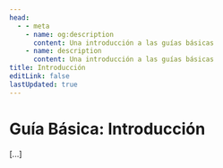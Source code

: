 ```yaml
---
head:
  - - meta
    - name: og:description
      content: Una introducción a las guías básicas
    - name: description
      content: Una introducción a las guías básicas
title: Introducción
editLink: false
lastUpdated: true
---
```

# Guía Básica: Introducción
[...]
